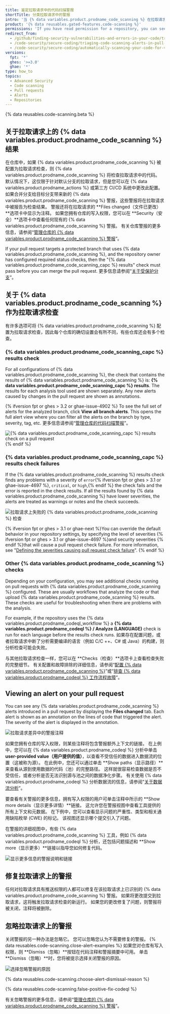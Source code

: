 ```yaml
---
title: 鉴定拉取请求中的代码扫描警报
shortTitle: 分类拉取请求中的警报
intro: '当 {% data variables.product.prodname_code_scanning %} 在拉取请求中发现问题时，您可以审查高亮的代码并解决警报。'
product: '{% data reusables.gated-features.code-scanning %}'
permissions: 'If you have read permission for a repository, you can see annotations on pull requests. With write permission, you can see detailed information and resolve {% data variables.product.prodname_code_scanning %} alerts for that repository.'
redirect_from:
  - /github/finding-security-vulnerabilities-and-errors-in-your-code/triaging-code-scanning-alerts-in-pull-requests
  - /code-security/secure-coding/triaging-code-scanning-alerts-in-pull-requests
  - /code-security/secure-coding/automatically-scanning-your-code-for-vulnerabilities-and-errors/triaging-code-scanning-alerts-in-pull-requests
versions:
  fpt: '*'
  ghes: '>=3.0'
  ghae: '*'
type: how_to
topics:
  - Advanced Security
  - Code scanning
  - Pull requests
  - Alerts
  - Repositories
---
```


<!--For this article in earlier GHES versions, see /content/github/finding-security-vulnerabilities-and-errors-in-your-code-->

{% data reusables.code-scanning.beta %}

## 关于拉取请求上的 {% data variables.product.prodname_code_scanning %} 结果

在仓库中，如果 {% data variables.product.prodname_code_scanning %} 被配置为拉取请求检查，则 {% data variables.product.prodname_code_scanning %} 将检查拉取请求中的代码。 默认情况下，这仅限于针对默认分支的拉取请求，但是您可以在 {% data variables.product.prodname_actions %} 或第三方 CI/CD 系统中更改此配置。 如果合并分支给目标分支带来新的 {% data variables.product.prodname_code_scanning %} 警报，这些警报将在拉取请求中被报告为检查结果。 警报还将在拉取请求的 **Files changed（文件已更改）**选项卡中显示为注释。 如果您拥有仓库的写入权限，您可以在 **Security（安全）**选项卡中查看任何现有的 {% data variables.product.prodname_code_scanning %} 警报。 有关仓库警报的更多信息，请参阅“[管理仓库的 {% data variables.product.prodname_code_scanning %} 警报](/code-security/secure-coding/managing-code-scanning-alerts-for-your-repository)”。

If your pull request targets a protected branch that uses {% data variables.product.prodname_code_scanning %}, and the repository owner has configured required status checks, then the "{% data variables.product.prodname_code_scanning_capc %} results" check must pass before you can merge the pull request. 更多信息请参阅“[关于受保护分支](/github/administering-a-repository/about-protected-branches#require-status-checks-before-merging)”。

## 关于 {% data variables.product.prodname_code_scanning %} 作为拉取请求检查

有许多选项可将 {% data variables.product.prodname_code_scanning %} 配置为拉取请求检查，因此每个仓库的确切设置会有所不同，有些仓库还会有多个检查。

### {% data variables.product.prodname_code_scanning_capc %} results check

For all configurations of {% data variables.product.prodname_code_scanning %}, the check that contains the results of {% data variables.product.prodname_code_scanning %} is: **{% data variables.product.prodname_code_scanning_capc %} results**. The results for each analysis tool used are shown separately. Any new alerts caused by changes in the pull request are shown as annotations.

{% ifversion fpt or ghes > 3.2 or ghae-issue-4902 %} To see the full set of alerts for the analyzed branch, click **View all branch alerts**. This opens the full alert view where you can filter all the alerts on the branch by type, severity, tag, etc. 更多信息请参阅“[管理仓库的代码扫描警报](/code-security/code-scanning/automatically-scanning-your-code-for-vulnerabilities-and-errors/managing-code-scanning-alerts-for-your-repository#filtering-and-searching-for-code-scanning-alerts)”。

![{% data variables.product.prodname_code_scanning_capc %} results check on a pull request](/assets/images/help/repository/code-scanning-results-check.png)
{% endif %}

### {% data variables.product.prodname_code_scanning_capc %} results check failures

If the {% data variables.product.prodname_code_scanning %} results check finds any problems with a severity of `error`{% ifversion fpt or ghes > 3.1  or ghae-issue-4697 %}, `critical`, or `high`,{% endif %} the check fails and the error is reported in the check results. If all the results found by {% data variables.product.prodname_code_scanning %} have lower severities, the alerts are treated as warnings or notes and the check succeeds.

![拉取请求上失败的 {% data variables.product.prodname_code_scanning %} 检查](/assets/images/help/repository/code-scanning-check-failure.png)

{% ifversion fpt or ghes > 3.1 or ghae-next %}You can override the default behavior in your repository settings, by specifying the level of severities {% ifversion fpt or ghes > 3.1  or ghae-issue-4697 %}and security severities {% endif %}that will cause a pull request check failure. For more information, see "[Defining the severities causing pull request check failure](/code-security/secure-coding/configuring-code-scanning#defining-the-severities-causing-pull-request-check-failure)".
{% endif %}

### Other {% data variables.product.prodname_code_scanning %} checks

Depending on your configuration, you may see additional checks running on pull requests with {% data variables.product.prodname_code_scanning %} configured. These are usually workflows that analyze the code or that upload {% data variables.product.prodname_code_scanning %} results. These checks are useful for troubleshooting when there are problems with the analysis.

For example, if the repository uses the {% data variables.product.prodname_codeql_workflow %} a **{% data variables.product.prodname_codeql %} / Analyze (LANGUAGE)** check is run for each language before the results check runs. 如果存在配置问题，或者拉取请求中断了分析需要编译的语言（例如 C/C ++、C# 或 Java）的构建，则分析检查可能会失败。

与其他拉取请求检查一样，您可以在 **Checks（检查）**选项卡上查看检查失败的完整细节。 有关配置和故障排除的详细信息，请参阅“[配置 {% data variables.product.prodname_code_scanning %}](/code-security/secure-coding/configuring-code-scanning)”或“[排查 {% data variables.product.prodname_codeql %} 工作流程故障](/code-security/secure-coding/troubleshooting-the-codeql-workflow)”。

## Viewing an alert on your pull request

You can see any {% data variables.product.prodname_code_scanning %} alerts introduced in a pull request by displaying the **Files changed** tab. Each alert is shown as an annotation on the lines of code that triggered the alert. The severity of the alert is displayed in the annotation.

![拉取请求差异中的警报注释](/assets/images/help/repository/code-scanning-pr-annotation.png)

如果您拥有仓库的写入权限，则某些注释将包含警报额外上下文的链接。 在上例中，您可以在 {% data variables.product.prodname_codeql %} 分析中单击 **user-provided value（用户提供的值）**，以查看不受信任的数据进入数据流的位置（这被称为源）。 在此例中，您还可以通过单击 **Show paths（显示路径）**来查看从源到使用数据的代码（池）的完整路径。 这样就很容易检查数据是否不受信任，或者分析是否无法识别源与池之间的数据净化步骤。 有关使用 {% data variables.product.prodname_codeql %} 分析数据流的信息，请参阅“[关于数据流分析](https://codeql.github.com/docs/writing-codeql-queries/about-data-flow-analysis/)”。

要查看有关警报的更多信息，拥有写入权限的用户可单击注释中所示的 **Show more details（显示更多详情）**链接。 这允许您在警报视图中查看工具提供的所有上下文和元数据。 在下例中，您可以查看显示问题的严重性、类型和相关通用缺陷枚举 (CWE) 的标记。 该视图还显示哪个提交引入了问题。

在警报的详细视图中，有些 {% data variables.product.prodname_code_scanning %} 工具，例如 {% data variables.product.prodname_codeql %} 分析，还包括问题描述和 **Show more（显示更多）**链接以指导您如何修复代码。

![显示更多信息的警报说明和链接](/assets/images/help/repository/code-scanning-pr-alert.png)

## 修复拉取请求上的警报

任何对拉取请求具有推送权限的人都可以修复在该拉取请求上已识别的 {% data variables.product.prodname_code_scanning %} 警报。 如果将更改提交到拉取请求，这将触发拉取请求检查的新运行。 如果您的更改修复了问题，则警报将被关闭，注释将被删除。

## 忽略拉取请求上的警报

关闭警报的另一种办法是忽略它。 您可以忽略您认为不需要修复的警报。 {% data reusables.code-scanning.close-alert-examples %} 如果您对仓库有写入权限，则 **Dismiss（忽略）**按钮在代码注释和警报摘要中可用。 单击 **Dismiss（忽略）**时，您将被提示选择关闭警报的原因。

![选择忽略警报的原因](/assets/images/help/repository/code-scanning-alert-close-drop-down.png)

{% data reusables.code-scanning.choose-alert-dismissal-reason %}

{% data reusables.code-scanning.false-positive-fix-codeql %}

有关忽略警报的更多信息，请参阅“[管理仓库的 {% data variables.product.prodname_code_scanning %} 警报](/code-security/secure-coding/managing-code-scanning-alerts-for-your-repository#dismissing-or-deleting-alerts)”。
